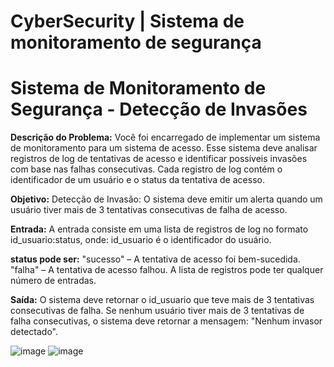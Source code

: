 # CyberSecurity | Sistema de monitoramento de segurança


# Sistema de Monitoramento de Segurança - Detecção de Invasões
**Descrição do Problema:**
Você foi encarregado de implementar um sistema de monitoramento para um sistema de acesso. Esse sistema deve analisar registros de log de tentativas de acesso e identificar possíveis invasões com base nas falhas consecutivas. Cada registro de log contém o identificador de um usuário e o status da tentativa de acesso.

**Objetivo:**
Detecção de Invasão: O sistema deve emitir um alerta quando um usuário tiver mais de 3 tentativas consecutivas de falha de acesso.

**Entrada:**
A entrada consiste em uma lista de registros de log no formato id_usuario:status, onde:
id_usuario é o identificador do usuário.

**status pode ser:**
"sucesso" – A tentativa de acesso foi bem-sucedida.
"falha" – A tentativa de acesso falhou.
A lista de registros pode ter qualquer número de entradas.

**Saída:**
O sistema deve retornar o id_usuario que teve mais de 3 tentativas consecutivas de falha.
Se nenhum usuário tiver mais de 3 tentativas de falha consecutivas, o sistema deve retornar a mensagem: "Nenhum invasor detectado".

![image](https://github.com/user-attachments/assets/120473fd-dd4d-43d0-ac1d-ac1b87d94aa5)
![image](https://github.com/user-attachments/assets/2768790e-d665-4e87-ae86-498121f319b4)

